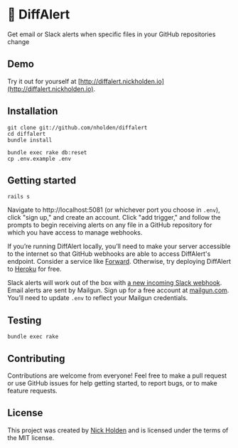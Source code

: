# 🚨  DiffAlert

Get email or Slack alerts when specific files in your GitHub repositories change

## Demo

Try it out for yourself at [http://diffalert.nickholden.io](http://diffalert.nickholden.io).

## Installation

```
git clone git://github.com/nholden/diffalert
cd diffalert
bundle install

bundle exec rake db:reset
cp .env.example .env
```

## Getting started

```
rails s
```

Navigate to http://localhost:5081 (or whichever port you choose in `.env`), click "sign up," and create an account. Click "add trigger," and follow the prompts to begin receiving alerts on any file in a GitHub repository for which you have access to manage webhooks.

If you’re running DiffAlert locally, you’ll need to make your server accessible to the internet so that GitHub webhooks are able to access DiffAlert's endpoint. Consider a service like [Forward](https://forwardhq.com/). Otherwise, try deploying DiffAlert to [Heroku](https://www.heroku.com/) for free.

Slack alerts will work out of the box with [a new incoming Slack webhook](https://my.slack.com/services/new/incoming-webhook/). Email alerts are sent by Mailgun. Sign up for a free account at [mailgun.com](http://www.mailgun.com). You’ll need to update `.env` to reflect your Mailgun credentials.

## Testing

```
bundle exec rake
```

## Contributing

Contributions are welcome from everyone! Feel free to make a pull request or use GitHub issues for help getting started, to report bugs, or to make feature requests.

## License

This project was created by [Nick Holden](http://www.nickholden.io) and is licensed under the terms of the MIT license.
